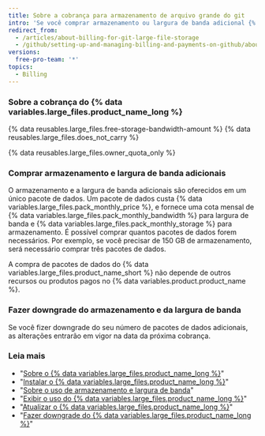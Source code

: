 ```yaml
---
title: Sobre a cobrança para armazenamento de arquivo grande do git
intro: 'Se você comprar armazenamento ou largura de banda adicional {% data variables.large_files.product_name_long %}, sua compra compartilhará a data de cobrança, o método de pagamento e o recibo que já existem na conta.'
redirect_from:
  - /articles/about-billing-for-git-large-file-storage
  - /github/setting-up-and-managing-billing-and-payments-on-github/about-billing-for-git-large-file-storage
versions:
  free-pro-team: '*'
topics:
  - Billing
---
```

### Sobre a cobrança do {% data variables.large_files.product_name_long %}

{% data reusables.large_files.free-storage-bandwidth-amount %} {% data reusables.large_files.does_not_carry %}

{% data reusables.large_files.owner_quota_only %}

### Comprar armazenamento e largura de banda adicionais

O armazenamento e a largura de banda adicionais são oferecidos em um único pacote de dados. Um pacote de dados custa {% data variables.large_files.pack_monthly_price %}, e fornece uma cota mensal de {% data variables.large_files.pack_monthly_bandwidth %} para largura de banda e {% data variables.large_files.pack_monthly_storage %} para armazenamento. É possível comprar quantos pacotes de dados forem necessários. Por exemplo, se você precisar de 150 GB de armazenamento, será necessário comprar três pacotes de dados.

A compra de pacotes de dados do {% data variables.large_files.product_name_short %} não depende de outros recursos ou produtos pagos no {% data variables.product.product_name %}.

### Fazer downgrade do armazenamento e da largura de banda

Se você fizer downgrade do seu número de pacotes de dados adicionais, as alterações entrarão em vigor na data da próxima cobrança.

### Leia mais

- "[Sobre o {% data variables.large_files.product_name_long %}](/articles/about-git-large-file-storage)"
- "[Instalar o {% data variables.large_files.product_name_long %}](/articles/installing-git-large-file-storage)"
- "[Sobre o uso de armazenamento e largura de banda](/articles/about-storage-and-bandwidth-usage)"
- "[Exibir o uso do {% data variables.large_files.product_name_long %}](/articles/viewing-your-git-large-file-storage-usage)"
- "[Atualizar o {% data variables.large_files.product_name_long %}](/articles/upgrading-git-large-file-storage)"
- "[Fazer downgrade do {% data variables.large_files.product_name_long %}](/articles/downgrading-git-large-file-storage)"
